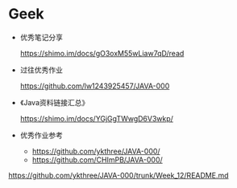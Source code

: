 # Geek

* 优秀笔记分享

  https://shimo.im/docs/gO3oxM55wLiaw7qD/read

* 过往优秀作业

  https://github.com/lw1243925457/JAVA-000
  
* 《Java资料链接汇总》

  https://shimo.im/docs/YGjGgTWwgD6V3wkp/





* 优秀作业参考
  * https://github.com/ykthree/JAVA-000/
  * https://github.com/CHImPB/JAVA-000/

https://github.com/ykthree/JAVA-000/trunk/Week_12/README.md

